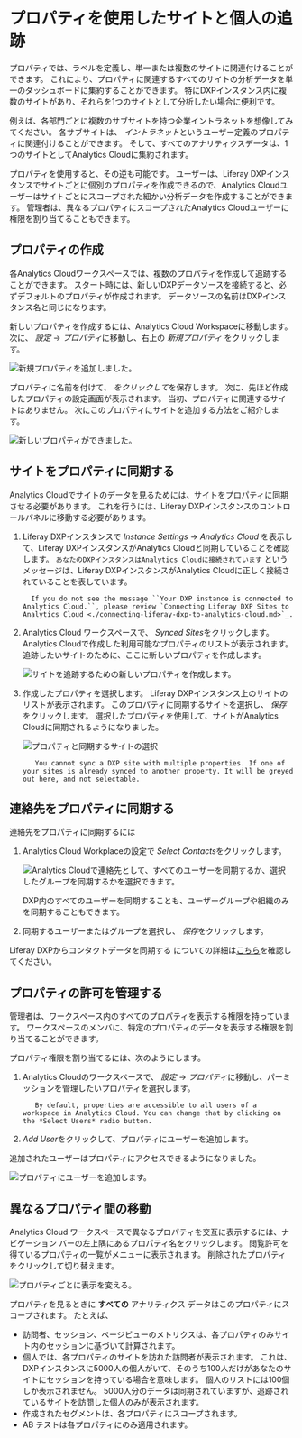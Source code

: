# プロパティを使用したサイトと個人の追跡

プロパティでは、ラベルを定義し、単一または複数のサイトに関連付けることができます。 これにより、プロパティに関連するすべてのサイトの分析データを単一のダッシュボードに集約することができます。 特にDXPインスタンス内に複数のサイトがあり、それらを1つのサイトとして分析したい場合に便利です。

例えば、各部門ごとに複数のサブサイトを持つ企業イントラネットを想像してみてください。 各サブサイトは、 *イントラネット*というユーザー定義のプロパティに関連付けることができます。 そして、すべてのアナリティクスデータは、1つのサイトとしてAnalytics Cloudに集約されます。

プロパティを使用すると、その逆も可能です。 ユーザーは、Liferay DXPインスタンスでサイトごとに個別のプロパティを作成できるので、Analytics Cloudユーザーはサイトごとにスコープされた細かい分析データを作成することができます。 管理者は、異なるプロパティにスコープされたAnalytics Cloudユーザーに権限を割り当てることもできます。

## プロパティの作成

各Analytics Cloudワークスペースでは、複数のプロパティを作成して追跡することができます。 スタート時には、新しいDXPデータソースを接続すると、必ずデフォルトのプロパティが作成されます。 データソースの名前はDXPインスタンス名と同じになります。

新しいプロパティを作成するには、Analytics Cloud Workspaceに移動します。 次に、 *設定* -&gt; *プロパティ*に移動し、右上の *新規プロパティ* をクリックします。

![新規プロパティを追加しました。](scoping-sites-and-individuals-using-properties/images/01.png)

プロパティに名前を付けて、 *をクリックして*を保存します。 次に、先ほど作成したプロパティの設定画面が表示されます。 当初、プロパティに関連するサイトはありません。 次にこのプロパティにサイトを追加する方法をご紹介します。

![新しいプロパティができました。](scoping-sites-and-individuals-using-properties/images/02.png)

## サイトをプロパティに同期する

Analytics Cloudでサイトのデータを見るためには、サイトをプロパティに同期させる必要があります。 これを行うには、Liferay DXPインスタンスのコントロールパネルに移動する必要があります。

1.  Liferay DXPインスタンスで *Instance Settings* -&gt; *Analytics Cloud* を表示して、Liferay DXPインスタンスがAnalytics Cloudと同期していることを確認します。 `あなたのDXPインスタンスはAnalytics Cloudに接続されています` というメッセージは、Liferay DXPインスタンスがAnalytics Cloudに正しく接続されていることを表しています。

    ``` important::
      If you do not see the message ``Your DXP instance is connected to Analytics Cloud.``, please review `Connecting Liferay DXP Sites to Analytics Cloud <./connecting-liferay-dxp-to-analytics-cloud.md>`_.
    ```

2.  Analytics Cloud ワークスペースで、 *Synced Sites*をクリックします。 Analytics Cloudで作成した利用可能なプロパティのリストが表示されます。 追跡したいサイトのために、ここに新しいプロパティを作成します。

    ![サイトを追跡するための新しいプロパティを作成します。](scoping-sites-and-individuals-using-properties/images/03.png)

3.  作成したプロパティを選択します。 Liferay DXPインスタンス上のサイトのリストが表示されます。 このプロパティに同期するサイトを選択し、 *保存*をクリックします。 選択したプロパティを使用して、サイトがAnalytics Cloudに同期されるようになりました。

    ![プロパティと同期するサイトの選択](scoping-sites-and-individuals-using-properties/images/04.png)

    ``` important::
       You cannot sync a DXP site with multiple properties. If one of your sites is already synced to another property. It will be greyed out here, and not selectable.
    ```

## 連絡先をプロパティに同期する

連絡先をプロパティに同期するには

1.  Analytics Cloud Workplaceの設定で *Select Contacts*をクリックします。

    ![Analytics Cloudで連絡先として、すべてのユーザーを同期するか、選択したグループを同期するかを選択できます。](scoping-sites-and-individuals-using-properties/images/05.png)

    DXP内のすべてのユーザーを同期することも、ユーザーグループや組織のみを同期することもできます。

2.  同期するユーザーまたはグループを選択し、 *保存*をクリックします。

Liferay DXPからコンタクトデータを同期する についての詳細は[こちら](syncing-contact-data-from-dxp.md)を確認してください。

## プロパティの許可を管理する

管理者は、ワークスペース内のすべてのプロパティを表示する権限を持っています。 ワークスペースのメンバに、特定のプロパティのデータを表示する権限を割り当てることができます。

プロパティ権限を割り当てるには、次のようにします。

1.  Analytics Cloudのワークスペースで、 *設定* -&gt; *プロパティ*に移動し、パーミッションを管理したいプロパティを選択します。

    ``` note::
       By default, properties are accessible to all users of a workspace in Analytics Cloud. You can change that by clicking on the *Select Users* radio button.
    ```

2.  *Add User*をクリックして、プロパティにユーザーを追加します。

追加されたユーザーはプロパティにアクセスできるようになりました。

![プロパティにユーザーを追加します。](scoping-sites-and-individuals-using-properties/images/06.png)

## 異なるプロパティ間の移動

Analytics Cloud ワークスペースで異なるプロパティを交互に表示するには、ナビゲーション バーの左上隅にあるプロパティ名をクリックします。 閲覧許可を得ているプロパティの一覧がメニューに表示されます。 削除されたプロパティをクリックして切り替えます。

![プロパティごとに表示を変える。](scoping-sites-and-individuals-using-properties/images/07.png)

プロパティを見るときに **すべての** アナリティクス データはこのプロパティにスコープされます。 たとえば、

-   訪問者、セッション、ページビューのメトリクスは、各プロパティのみサイト内のセッションに基づいて計算されます。
-   個人では、各プロパティのサイトを訪れた訪問者が表示されます。 これは、DXPインスタンスに5000人の個人がいて、そのうち100人だけがあなたのサイトにセッションを持っている場合を意味します。 個人のリストには100個しか表示されません。 5000人分のデータは同期されていますが、追跡されているサイトを訪問した個人のみが表示されます。
-   作成されたセグメントは、各プロパティにスコープされます。
-   AB テストは各プロパティにのみ適用されます。
